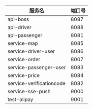

| 服务名                      | 端口号  |
|--------------------------|------|
| api-boss                 | 8087 |
| api-driver               | 8088 |
| api-passenger            | 8081 |
| service-map              | 8085 |
| service-driver-user      | 8086 |
| service-order            | 8007 |
| service-passenger-user   | 8083 |
| service-price            | 8084 |
| service-verificationcode | 8082 |
| service-sse-push         | 9000 |
| test-alipay              | 9001 |






